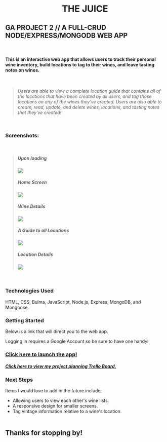 # <p style="text-align: center;">THE JUICE</p>
## GA PROJECT 2 // A FULL-CRUD NODE/EXPRESS/MONGODB WEB APP 
&nbsp;
#### This is an interactive web app that allows users to track their personal wine inventory, build locations to tag to their wines, and leave tasting notes on wines.
&nbsp;
> _Users are able to view a complete location guide that contains all of the locations that have been created by all users, and tag those locations on any of the wines they've created.
> Users are also able to create, read, update, and delete wines, locations, and tasting notes that they've created!_
&nbsp;  

&nbsp;  

### Screenshots:
&nbsp;  
>##### Upon loading
> ![](https://i.imgur.com/oMymh1Q.jpg)
>##### Home Screen
> ![](https://i.imgur.com/lew9ewy.png)
>##### Wine Details
> ![](https://i.imgur.com/Ckfsqen.png)
>##### A Guide to all Locations
> ![](https://i.imgur.com/GRp4Qzl.png)
>##### Location Details
> ![](https://i.imgur.com/AscF8E0.png)
&nbsp; 

&nbsp; 

### Technologies Used
HTML, CSS, Bulma, JavaScript, Node.js, Express, MongoDB, and Mongoose. 

### Getting Started
Below is a link that will direct you to the web app. 

Logging in requires a Google Account so be sure to have one handy!

### [Click here to launch the app!](https://project-wine-list.herokuapp.com/)
##### [Click here to view my project planning Trello Board.](https://trello.com/b/TrvKP0ac/ga-project-2-web-app-wine-list)


### Next Steps
Items I would love to add in the future include: 
* Allowing users to view each other's wine lists.
* A responsive design for smaller screens. 
* Tag vintage information relative to a wine's location.
&nbsp;  
&nbsp;  
## Thanks for stopping by!



